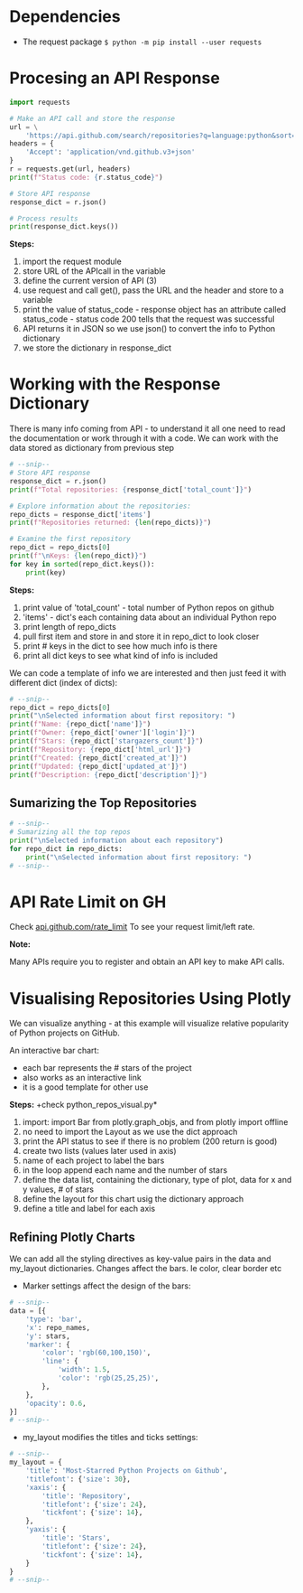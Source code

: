 # Dependencies
- The request package
`$ python -m pip install --user requests`

# Procesing an API Response
```python
import requests

# Make an API call and store the response
url = \
    'https://api.github.com/search/repositories?q=language:python&sort=stars'
headers = {
    'Accept': 'application/vnd.github.v3+json'
}
r = requests.get(url, headers)
print(f"Status code: {r.status_code}")

# Store API response
response_dict = r.json()

# Process results
print(response_dict.keys())
```
**Steps:**

1. import the request module
2. store URL of the APIcall in the variable
3. define the current version of API (3)
4. use request and call get(), pass the URL and the header and store to a variable
5. print the value of status_code - response object has an attribute called status_code - status code 200 tells that the request was successful
6. API returns it in JSON so we use json() to convert the info to Python dictionary
7. we store the dictionary in response_dict

# Working with the Response Dictionary
There is many info coming from API - to understand it all one need to read the documentation or work through it with a code.
We can work with the data stored as dictionary from previous step

```python 
# --snip--
# Store API response
response_dict = r.json()
print(f"Total repositories: {response_dict['total_count']}")

# Explore information about the repositories:
repo_dicts = response_dict['items']
print(f"Repositories returned: {len(repo_dicts)}")

# Examine the first repository
repo_dict = repo_dicts[0]
print(f"\nKeys: {len(repo_dict)}")
for key in sorted(repo_dict.keys()):
    print(key)
```

**Steps:**

1. print value of 'total_count' - total number of Python repos on github
2. 'items' - dict's each containing data about an individual Python repo
3. print length of repo_dicts 
4. pull first item and store in and store it in repo_dict to look closer
5. print # keys in the dict to see how much info is there
6. print all dict keys to see what kind of info is included

We can code a template of info we are interested and then just feed it with different dict (index of dicts):
```python
# --snip--
repo_dict = repo_dicts[0]
print("\nSelected information about first repository: ")
print(f"Name: {repo_dict['name']}")
print(f"Owner: {repo_dict['owner']['login']}")
print(f"Stars: {repo_dict['stargazers_count']}")
print(f"Repository: {repo_dict['html_url']}")
print(f"Created: {repo_dict['created_at']}")
print(f"Updated: {repo_dict['updated_at']}")
print(f"Description: {repo_dict['description']}")
```
## Sumarizing the Top Repositories

```python
# --snip--
# Sumarizing all the top repos
print("\nSelected information about each repository")
for repo_dict in repo_dicts:
    print("\nSelected information about first repository: ")
# --snip--
```
# API Rate Limit on GH
Check [api.github.com/rate_limit](https://api.github.com/rate_limit)
To see your request limit/left rate.

**Note:**

Many APIs require you to register and obtain an API key to make API calls.

# Visualising Repositories Using Plotly
We can visualize anything - at this example will visualize relative popularity of Python projects on GitHub.

An interactive bar chart:
- each bar represents the # stars of the project
- also works as an interactive link
- it is a good template for other use

**Steps:**
+check python_repos_visual.py*

1. import:  import Bar from plotly.graph_objs, and from plotly import offline
2. no need to import the Layout as we use the dict approach
3. print the API status to see if there is no problem (200 return is good)
4. create two lists (values later used in axis)
5. name of each project to label the bars
6. in the loop append each name and the number of stars
7. define the data list, containing the dictionary, type of plot, data for x and y values, # of stars
8. define the layout for this chart usig the dictionary approach
9. define a title and label for each axis

## Refining Plotly Charts
We can add all the styling directives as key-value pairs in the data and my_layout dictionaries.
Changes affect the bars. Ie color, clear border etc

- Marker settings affect the design of the bars:
```python
# --snip--
data = [{
    'type': 'bar',
    'x': repo_names,
    'y': stars,
    'marker': {
        'color': 'rgb(60,100,150)',
        'line': {
            'width': 1.5,
            'color': 'rgb(25,25,25)',
        },
    },
    'opacity': 0.6,
}]
# --snip--
```
- my_layout modifies the titles and ticks settings:
```python
# --snip--
my_layout = {
    'title': 'Most-Starred Python Projects on Github',
    'titlefont': {'size': 30},
    'xaxis': {
        'title': 'Repository',
        'titlefont': {'size': 24},
        'tickfont': {'size': 14},
    },
    'yaxis': {
        'title': 'Stars',
        'titlefont': {'size': 24},
        'tickfont': {'size': 14},
    }
}
# --snip--
```
